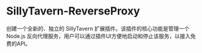 # SillyTavern-ReverseProxy
创建一个全新的、独立的 SillyTavern 扩展插件。该插件的核心功能是管理一个 Node.js 反向代理服务，用户可以通过插件UI方便地启动和停止该服务，以接入免费的API。

